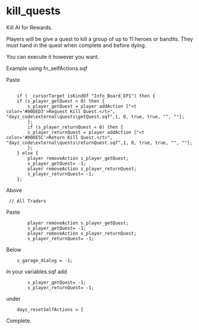 # kill_quests
Kill AI for Rewards. 


Players will be give a quest to kill a group of up to 11 heroes or bandits. 
They must hand in the quest when complete and before dying.


You can execute it however you want.




Example using fn_selfActions.sqf

Paste
```

	if ( _cursorTarget isKindOf "Info_Board_EP1") then {
    if (s_player_getQuest < 0) then {
		s_player_getQuest = player addAction ["<t color='#00DED3'>Request Kill Quest.</t>", "dayz_code\external\quests\getQuest.sqf",1, 0, true, true, "", ""];
		};
	    if (s_player_returnQuest < 0) then {
		s_player_returnQuest = player addAction ["<t color='#00DE5C'>Return Kill Quest.</t>", "dayz_code\external\quests\returnQuest.sqf",1, 0, true, true, "", ""];
		};
	} else {
		player removeAction s_player_getQuest;
		s_player_getQuest= -1;
		player removeAction s_player_returnQuest;
		s_player_returnQuest= -1;
	};

```

Above

```	// All Traders```


Paste 
```
		player removeAction s_player_getQuest;
		s_player_getQuest= -1;
		player removeAction s_player_returnQuest;
		s_player_returnQuest= -1;
```
Below
```
	s_garage_dialog = -1;	
```


In your variables.sqf add
```
		s_player_getQuest= -1;
		s_player_returnQuest= -1;
```
under
```
	dayz_resetSelfActions = {
```

Complete.

